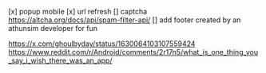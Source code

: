 [x] popup mobile
[x] url refresh
[] captcha https://altcha.org/docs/api/spam-filter-api/
[] add footer
created by an athunsim developer for fun

https://x.com/ghoulbyday/status/1630064103107559424
https://www.reddit.com/r/Android/comments/2r17n5/what_is_one_thing_you_say_i_wish_there_was_an_app/
